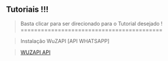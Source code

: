 ## Tutoriais !!!
> Basta clicar para ser direcionado para o Tutorial desejado !
==========================================

> Instalação WuZAPI [API WHATSAPP]

> [WUZAPI API](https://github.com/meugestor/Tutoriais/blob/667525c3f46f05d6e5a4672190a905701d8973bc/wuzapi.md)
